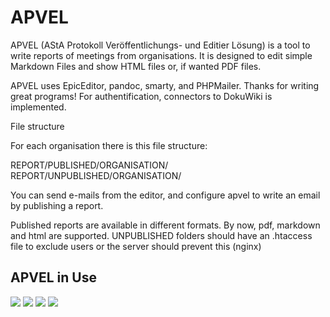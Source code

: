 APVEL
======


APVEL (AStA Protokoll Veröffentlichungs- und Editier Lösung) is a tool to write reports of meetings from organisations.
It is designed to edit simple Markdown Files and show HTML files or, if wanted PDF files.

APVEL uses EpicEditor, pandoc, smarty, and PHPMailer. Thanks for writing great programs!
For authentification, connectors to DokuWiki is implemented.

File structure

For each organisation there is this file structure:

REPORT/PUBLISHED/ORGANISATION/
REPORT/UNPUBLISHED/ORGANISATION/

You can send e-mails from the editor, and configure apvel to write an email by publishing a report.

Published reports are available in different formats. By now, pdf, markdown and html are supported.
UNPUBLISHED folders should have an .htaccess file to exclude users or the server should prevent this (nginx)

APVEL in Use
------------

![](https://raw.githubusercontent.com/JustKiddingCode/apvel/master/doc/doc/screenshot/invitation.png)
![](https://raw.githubusercontent.com/JustKiddingCode/apvel/master/doc/doc/screenshot/organ_selector.png)
![](https://raw.githubusercontent.com/JustKiddingCode/apvel/master/doc/doc/screenshot/overview.png)
![](https://raw.githubusercontent.com/JustKiddingCode/apvel/master/doc/doc/screenshot/using_epiceditor.png)

